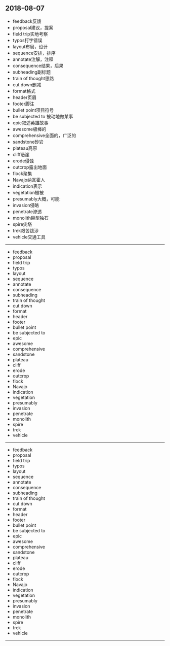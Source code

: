2018-08-07
---
- feedback反馈
- proposal建议，提案
- field trip实地考察
- typos打字错误
- layout布局，设计
- sequence安排，排序
- annotate注解，注释
- consequence结果，后果
- subheading副标题
- train of thought思路
- cut down删减
- format格式
- header页眉
- footer脚注
- bullet point项目符号
- be subjected to 被动地做某事
- epic叙述英雄故事
- awesome极棒的
- comprehensive全面的，广泛的
- sandstone砂岩
- plateau高原
- cliff悬崖
- erode侵蚀
- outcrop露出地面
- flock聚集
- Navajo纳瓦霍人
- indication表示
- vegetation植被
- presumably大概，可能
- invasion侵略
- penetrate渗透
- monolith巨型独石
- spire尖塔
- trek艰苦跋涉
- vehicle交通工具
---
- feedback 
- proposal 
- field trip 
- typos 
- layout 
- sequence 
- annotate 
- consequence 
- subheading 
- train of thought 
- cut down 
- format 
- header 
- footer 
- bullet point 
- be subjected to 
- epic 
- awesome 
- comprehensive 
- sandstone 
- plateau
- cliff 
- erode 
- outcrop 
- flock 
- Navajo 
- indication 
- vegetation 
- presumably 
- invasion 
- penetrate 
- monolith 
- spire 
- trek 
- vehicle 
---
- feedback 
- proposal 
- field trip 
- typos 
- layout 
- sequence 
- annotate 
- consequence 
- subheading 
- train of thought 
- cut down 
- format 
- header 
- footer 
- bullet point 
- be subjected to 
- epic 
- awesome 
- comprehensive 
- sandstone 
- plateau 
- cliff 
- erode 
- outcrop 
- flock 
- Navajo 
- indication 
- vegetation 
- presumably 
- invasion 
- penetrate 
- monolith 
- spire 
- trek 
- vehicle 
---